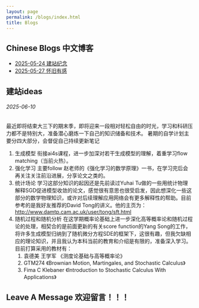```yaml
---
layout: page
permalink: /blogs/index.html
title: Blogs
---
```


## Chinese Blogs 中文博客

- [2025-05-24 建站纪念](https://Volodymyr2580.github.io/blogs/建站纪念)
- [2025-05-27 怀旧有感](https://Volodymyr2580.github.io/blogs/怀旧有感)

## 建站ideas

###### 2025-06-10
最近即将结束大三下的期末季，即将迎来一段相对轻松自由的时光，学习和科研压力都不是特别大，准备潜心磨炼一下自己的知识储备和技术。
暑期的自学计划主要分四大部分，会督促自己持续更新笔记
1. 生成模型 衔接ai4s课程，进一步加深对若干生成模型的理解，着重学习flow matching（当前火热）。
2. 强化学习 主要follow 赵老师的《强化学习的数学原理》一书，在学习完后会再关注关注前沿进展，分享论文之类的。
3. 统计场论 学习这部分知识的起因还是先前读过Yuhai Tu做的一些用统计物理解释SGD促进模型收敛的论文，感觉很有意思也很受启发，因此想深化一些这部分的数学物理知识，或许对后续理解应用网络会有更多解释性的帮助。目前参考的是我好友推荐的David Tong的讲义。他的主页为：http://www.damtp.cam.ac.uk/user/tong/sft.html
4. 随机过程和随机分析 在这学期概率论基础上进一步深化高等概率论和随机过程论的处理，相契合的是前面更新的有关score function的Yang Song的工作，将许多生成模型归纳到了随机微分方程SDE的框架下，这很有趣，但我欠缺相应的理论知识，并且我认为本科当前的教育和介绍是有限的，准备深入学习。目前打算采用的教材有：
   1. 袁德美 王学军 《测度论基础与高等概率论》
   2. GTM274 《Brownian Motion, Martingales, and Stochastic Calculus》
   3. Fima C Klebaner 《Introduction to Stochastic Calculus With Applications》 
## Leave A Message 欢迎留言！！！